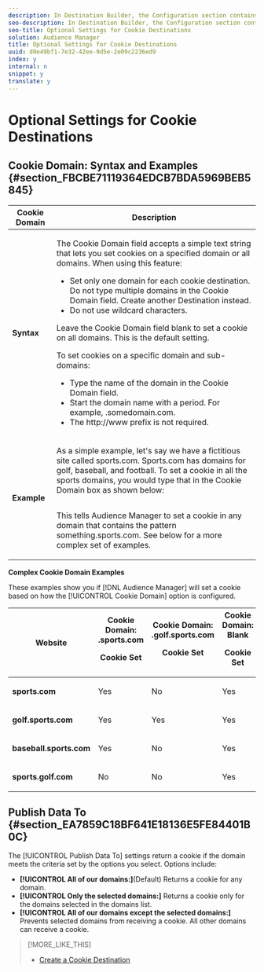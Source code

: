 ```yaml
---
description: In Destination Builder, the Configuration section contains the Cookie Domain and Publish Data To fields. These let you create rules to determine if a destination sets a cookie or returns a cookie. Cookie Domain and Publish Data To work independently of each other and are optional. You can create a cookie destination without using either of them.
seo-description: In Destination Builder, the Configuration section contains the Cookie Domain and Publish Data To fields. These let you create rules to determine if a destination sets a cookie or returns a cookie. Cookie Domain and Publish Data To work independently of each other and are optional. You can create a cookie destination without using either of them.
seo-title: Optional Settings for Cookie Destinations
solution: Audience Manager
title: Optional Settings for Cookie Destinations
uuid: d0e49bf1-7e32-42ee-9d5e-2e09c2236ed9
index: y
internal: n
snippet: y
translate: y
---
```


# Optional Settings for Cookie Destinations


## Cookie Domain: Syntax and Examples {#section_FBCBE71119364EDCB7BDA5969BEB5845}



<table id="table_4F4F7562AFEE49F8917AAE5712B5CCE4"> 
 <thead> 
  <tr> 
   <th colname="col1" class="entry"> Cookie Domain </th> 
   <th colname="col2" class="entry"> Description </th> 
  </tr>
 </thead>
 <tbody> 
  <tr> 
   <td colname="col1"> <p><b>Syntax</b> </p> </td> 
   <td colname="col2"> <p>The <span class="wintitle"> Cookie Domain</span> field accepts a simple text string that lets you set cookies on a specified domain or all domains. When using this feature: </p> <p> 
     <ul id="ul_473CB59F2C0C4B358201BE5C8B27D73D"> 
      <li id="li_4E7F4691C1B54415963F7D5AA1558C9A">Set only one domain for each cookie destination. Do not type multiple domains in the Cookie Domain field. Create another Destination instead. </li> 
      <li id="li_AEBF5C5F3C264C5EA4A2A6063C3F377D">Do not use wildcard characters. </li> 
     </ul> </p> <p> Leave the Cookie Domain field blank to set a cookie on all domains. This is the default setting. </p> <p>To set cookies on a specific domain and sub-domains: </p> <p> 
     <ul id="ul_F25BC0D8C40641A2A5CA338E5C258435"> 
      <li id="li_E236D8DEE4F24F9BBA36074F7049C12C">Type the name of the domain in the <span class="wintitle"> Cookie Domain</span> field. </li> 
      <li id="li_0471C198EE344DE5963A3C2F70B9E78B">Start the domain name with a period. For example, <span class="codeph"> .somedomain.com</span>. </li> 
      <li id="li_73D06F2BEF45487280C2245E1F6B8ED0">The <span class="codeph"> http://www</span> prefix is not required. </li> 
     </ul> </p> </td> 
  </tr> 
  <tr> 
   <td colname="col1"> <p><b>Example</b> </p> </td> 
   <td colname="col2"> <p>As a simple example, let's say we have a fictitious site called sports.com. Sports.com has domains for golf, baseball, and football. To set a cookie in all the sports domains, you would type that in the <span class="wintitle"> Cookie Domain</span> box as shown below: </p> <p style="text-align: center;"> <img href="assets/sports-domain.png" id="image_8883477BB3B543648C97A441AD34C6DE" /> </p> <p>This tells <span class="keyword"> Audience Manager</span> to set a cookie in any domain that contains the pattern <span class="varname"> something</span>.sports.com. See below for a more complex set of examples. </p> </td> 
  </tr> 
 </tbody> 
</table>

**Complex Cookie Domain Examples** 

These examples show you if [!DNL  Audience Manager] will set a cookie based on how the [!UICONTROL  Cookie Domain] option is configured. 



<table id="table_3A7B9479CDA6493FA8104D8D9841E914"> 
 <thead> 
  <tr> 
   <th colname="col1" class="entry"> Website </th> 
   <th colname="col2" class="entry">Cookie Domain: .sports.com <p>Cookie Set </p> </th> 
   <th colname="col3" class="entry">Cookie Domain: .golf.sports.com <p>Cookie Set </p> </th> 
   <th colname="col4" class="entry">Cookie Domain: Blank <p>Cookie Set </p> </th> 
  </tr> 
 </thead>
 <tbody> 
  <tr> 
   <td colname="col1"> <p> <b>sports.com</b> </p> </td> 
   <td colname="col2"> Yes </td> 
   <td colname="col3"> No </td> 
   <td colname="col4"> Yes </td> 
  </tr> 
  <tr> 
   <td colname="col1"> <p> <b>golf.sports.com</b> </p> </td> 
   <td colname="col2"> Yes </td> 
   <td colname="col3"> Yes </td> 
   <td colname="col4"> Yes </td> 
  </tr> 
  <tr> 
   <td colname="col1"> <p> <b>baseball.sports.com</b> </p> </td> 
   <td colname="col2"> Yes </td> 
   <td colname="col3"> No </td> 
   <td colname="col4"> Yes </td> 
  </tr> 
  <tr> 
   <td colname="col1"> <p> <b>sports.golf.com</b> </p> </td> 
   <td colname="col2"> No </td> 
   <td colname="col3"> No </td> 
   <td colname="col4"> Yes </td> 
  </tr> 
 </tbody> 
</table>


## Publish Data To {#section_EA7859C18BF641E18136E5FE84401B0C}

The [!UICONTROL  Publish Data To] settings return a cookie if the domain meets the criteria set by the options you select. Options include: 

* **[!UICONTROL  All of our domains:]**(Default) Returns a cookie for any domain.
* **[!UICONTROL  Only the selected domains:]** Returns a cookie only for the domains selected in the domains list.
* **[!UICONTROL  All of our domains except the selected domains:]** Prevents selected domains from receiving a cookie. All other domains can receive a cookie.
>[!MORE_LIKE_THIS]
>
>* [ Create a Cookie Destination ](create-cookie-destination.md#concept_2462AA1321984293A92CB174C41B3496)
